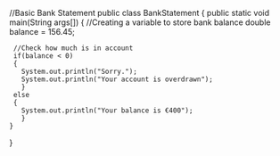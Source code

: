 //Basic Bank Statement
public class BankStatement
{
  public static void main(String args[])
  {
     //Creating a variable to store bank balance
     double balance = 156.45;
     
     //Check how much is in account
     if(balance < 0)
     {
       System.out.println("Sorry.");
       System.out.println("Your account is overdrawn");
       }
     else
     {
       System.out.println("Your balance is €400");
       }
    }
}
